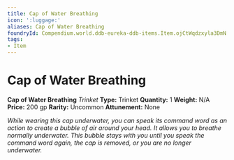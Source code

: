 ```yaml
---
title: Cap of Water Breathing
icon: ':luggage:'
aliases: Cap of Water Breathing
foundryId: Compendium.world.ddb-eureka-ddb-items.Item.ojCtWqdzxyla3DmN
tags:
- Item
---
```


# Cap of Water Breathing

**Cap of Water Breathing**
_Trinket_
**Type:** Trinket
**Quantity:** 1
**Weight:** N/A
**Price:** 200 gp
**Rarity:** Uncommon
**Attunement:** None

*While wearing this cap underwater, you can speak its command word as an action to create a bubble of air around your head. It allows you to breathe normally underwater. This bubble stays with you until you speak the command word again, the cap is removed, or you are no longer underwater.*